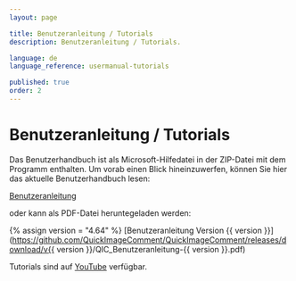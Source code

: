 ```yaml
---
layout: page

title: Benutzeranleitung / Tutorials
description: Benutzeranleitung / Tutorials.

language: de
language_reference: usermanual-tutorials

published: true
order: 2
---
```


# Benutzeranleitung / Tutorials

Das Benutzerhandbuch ist als Microsoft-Hilfedatei in der ZIP-Datei mit dem Programm enthalten. Um vorab einen Blick hineinzuwerfen, können Sie hier das aktuelle Benutzerhandbuch lesen:

[Benutzeranleitung](Benutzeranleitung.html)

oder kann als PDF-Datei heruntegeladen werden:

{% assign version = "4.64" %}
[Benutzeranleitung Version {{ version }}](https://github.com/QuickImageComment/QuickImageComment/releases/download/v{{ version }}/QIC_Benutzeranleitung-{{ version }}.pdf)

Tutorials sind auf [YouTube](https://www.youtube.com/channel/UCrTOh1TBYB2e_4rANDnN6BA) verfügbar.